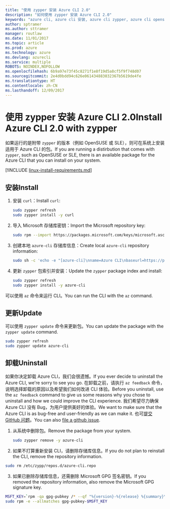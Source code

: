 ```yaml
---
title: "使用 zypper 安装 Azure CLI 2.0"
description: "如何使用 zypper 安装 Azure CLI 2.0"
keywords: "azure cli, azure cli 安装, azure cli zypper, azure cli opensuse, azure cli sle"
author: sptramer
ms.author: sttramer
manager: routlaw
ms.date: 11/01/2017
ms.topic: article
ms.prod: azure
ms.technology: azure
ms.devlang: azurecli
ms.service: multiple
ROBOTS: NOINDEX,NOFOLLOW
ms.openlocfilehash: 6b9a97e73f45c8271f1e8f19d5a8cf5f9f748d07
ms.sourcegitcommit: 2e4d0bdd94c626e061434883032367b5619de4fe
ms.translationtype: HT
ms.contentlocale: zh-CN
ms.lasthandoff: 12/09/2017
---
```

# <a name="install-azure-cli-20-with-zypper"></a><span data-ttu-id="88c7f-104">使用 zypper 安装 Azure CLI 2.0</span><span class="sxs-lookup"><span data-stu-id="88c7f-104">Install Azure CLI 2.0 with zypper</span></span>

<span data-ttu-id="88c7f-105">如果运行的是附带 `zypper` 的版本（例如 OpenSUSE 或 SLE），则可在系统上安装适用于 Azure CLI 的包。</span><span class="sxs-lookup"><span data-stu-id="88c7f-105">If you are running a distirbution that comes with `zypper`, such as OpenSUSE or SLE, there is an available package for the Azure CLI that you can install on your system.</span></span>

[!INCLUDE [linux-install-requirements.md](includes/linux-install-requirements.md)]

## <a name="install"></a><span data-ttu-id="88c7f-106">安装</span><span class="sxs-lookup"><span data-stu-id="88c7f-106">Install</span></span>

1. <span data-ttu-id="88c7f-107">安装 `curl`：</span><span class="sxs-lookup"><span data-stu-id="88c7f-107">Install `curl`:</span></span>

   ```bash
   sudo zypper refresh
   sudo zypper install -y curl
   ```

2. <span data-ttu-id="88c7f-108">导入 Microsoft 存储库密钥：</span><span class="sxs-lookup"><span data-stu-id="88c7f-108">Import the Microsoft repository key:</span></span>

   ```bash
   sudo rpm --import https://packages.microsoft.com/keys/microsoft.asc
   ```

3. <span data-ttu-id="88c7f-109">创建本地 `azure-cli` 存储库信息：</span><span class="sxs-lookup"><span data-stu-id="88c7f-109">Create local `azure-cli` repository information:</span></span>

   ```bash
   sudo sh -c 'echo -e "[azure-cli]\nname=Azure CLI\nbaseurl=https://packages.microsoft.com/yumrepos/azure-cli\nenabled=1\ntype=rpm-md\ngpgcheck=1\ngpgkey=https://packages.microsoft.com/keys/microsoft.asc" > /etc/zypp/repos.d/azure-cli.repo'
   ```

4. <span data-ttu-id="88c7f-110">更新 `zypper` 包索引并安装：</span><span class="sxs-lookup"><span data-stu-id="88c7f-110">Update the `zypper` package index and install:</span></span>

   ```bash
   sudo zypper refresh
   sudo zypper install -y azure-cli
   ```

<span data-ttu-id="88c7f-111">可以使用 `az` 命令来运行 CLI。</span><span class="sxs-lookup"><span data-stu-id="88c7f-111">You can run the CLI with the `az` command.</span></span>

## <a name="update"></a><span data-ttu-id="88c7f-112">更新</span><span class="sxs-lookup"><span data-stu-id="88c7f-112">Update</span></span>

<span data-ttu-id="88c7f-113">可以使用 `zypper update` 命令来更新包。</span><span class="sxs-lookup"><span data-stu-id="88c7f-113">You can update the package with the `zypper update` command.</span></span>

```bash
sudo zypper refresh
sudo zypper update azure-cli
```

## <a name="uninstall"></a><span data-ttu-id="88c7f-114">卸载</span><span class="sxs-lookup"><span data-stu-id="88c7f-114">Uninstall</span></span>

<span data-ttu-id="88c7f-115">如果你决定卸载 Azure CLI，我们会很遗憾。</span><span class="sxs-lookup"><span data-stu-id="88c7f-115">If you ever decide to uninstall the Azure CLI, we're sorry to see you go.</span></span> <span data-ttu-id="88c7f-116">在卸载之前，请执行 `az feedback` 命令，说明选择卸载的原因以及希望我们如何改进 CLI 体验。</span><span class="sxs-lookup"><span data-stu-id="88c7f-116">Before you uninstall, use the `az feedback` command to give us some reasons why you chose to uninstall and how we could improve the CLI experience.</span></span> <span data-ttu-id="88c7f-117">我们希望尽力确保 Azure CLI 没有 Bug，为用户提供美好的体验。</span><span class="sxs-lookup"><span data-stu-id="88c7f-117">We want to make sure that the Azure CLI is as bug-free and user-friendly as we can make it.</span></span> <span data-ttu-id="88c7f-118">也可[提交 GitHub 问题](https://github.com/Azure/azure-cli/issues)。</span><span class="sxs-lookup"><span data-stu-id="88c7f-118">You can also [file a github issue](https://github.com/Azure/azure-cli/issues).</span></span>

1. <span data-ttu-id="88c7f-119">从系统中删除包。</span><span class="sxs-lookup"><span data-stu-id="88c7f-119">Remove the package from your system.</span></span>

    ```bash
    sudo zypper remove -y azure-cli
    ```

2. <span data-ttu-id="88c7f-120">如果不打算重新安装 CLI，请删除存储库信息。</span><span class="sxs-lookup"><span data-stu-id="88c7f-120">If you do not plan to reinstall the CLI, remove the repository information.</span></span>

  ```bash
  sudo rm /etc/zypp/repos.d/azure-cli.repo
  ```

3. <span data-ttu-id="88c7f-121">如果已删除存储库信息，还需删除 Microsoft GPG 签名密钥。</span><span class="sxs-lookup"><span data-stu-id="88c7f-121">If you removed the repository information, also remove the Microsoft GPG signature key.</span></span>

  ```bash
  MSFT_KEY=`rpm -qa gpg-pubkey /* --qf "%{version}-%{release} %{summary}\n" | grep Microsoft | awk '{print $1}'`
  sudo rpm -e --allmatches gpg-pubkey-$MSFT_KEY
  ```

